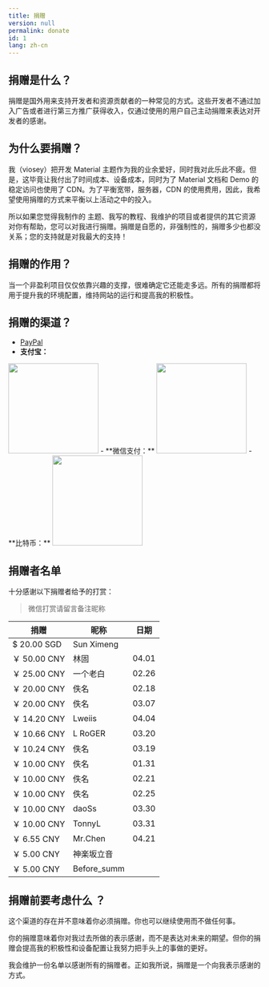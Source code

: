 ```yaml
---
title: 捐赠
version: null
permalink: donate
id: 1
lang: zh-cn
---
```

## 捐赠是什么？

捐赠是国外用来支持开发者和资源贡献者的一种常见的方式。这些开发者不通过加入广告或者进行第三方推广获得收入，仅通过使用的用户自己主动捐赠来表达对开发者的感谢。

## 为什么要捐赠？

我（viosey）把开发 Material 主题作为我的业余爱好，同时我对此乐此不疲。但是，这毕竟让我付出了时间成本、设备成本，同时为了 Material 文档和 Demo 的稳定访问也使用了 CDN。为了平衡宽带，服务器，CDN 的使用费用，因此，我希望使用捐赠的方式来平衡以上活动之中的投入。

所以如果您觉得我制作的 主题、我写的教程、我维护的项目或者提供的其它资源对你有帮助，您可以对我进行捐赠。捐赠是自愿的，非强制性的，捐赠多少也都没关系；您的支持就是对我最大的支持！

## 捐赠的作用？

当一个非盈利项目仅仅依靠兴趣的支撑，很难确定它还能走多远。所有的捐赠都将用于提升我的环境配置，维持网站的运行和提高我的积极性。 

## 捐赠的渠道？

- [PayPal](https://www.paypal.me/viosey)
- **支付宝：**
<img src="/images/donate/AliPayQR.png" width="180px" height="180px">
- **微信支付：**
<img src="/images/donate/WeChanQR.png" width="180px" height="180px">
- **比特币：**
<img src="/images/donate/BTCQR.png" width="180px" height="180px">

## 捐赠者名单

十分感谢以下捐赠者给予的打赏：
>微信打赏请留言备注昵称

| 捐赠 | 昵称 | 日期 |
| ---- | --- | ---- |
| $ 20.00 SGD | Sun Ximeng |
| ￥ 50.00 CNY | 林固 | 04.01 |
| ￥ 25.00 CNY | 一个老白 | 02.26 |
| ￥ 20.00 CNY | 佚名 | 02.18 |
| ￥ 20.00 CNY | 佚名 | 03.07 |
| ￥ 14.20 CNY | Lweiis | 04.04 |
| ￥ 10.66 CNY | L RoGER | 03.20 |
| ￥ 10.24 CNY | 佚名 | 03.19 |
| ￥ 10.00 CNY | 佚名 | 01.31 |
| ￥ 10.00 CNY | 佚名 | 02.21 |
| ￥ 10.00 CNY | 佚名 | 02.25 |
| ￥ 10.00 CNY | daoSs | 03.30 |
| ￥ 10.00 CNY | TonnyL | 03.31 |
| ￥ 6.55 CNY | Mr.Chen | 04.21 |
| ￥ 5.00 CNY | 神楽坂立音 |
| ￥ 5.00 CNY | Before_summ |

## 捐赠前要考虑什么 ？

这个渠道的存在并不意味着你必须捐赠。你也可以继续使用而不做任何事。

你的捐赠意味着你对我过去所做的表示感谢，而不是表达对未来的期望。但你的捐赠会提高我的积极性和设备配置让我努力把手头上的事做的更好。

我会维护一份名单以感谢所有的捐赠者。正如我所说，捐赠是一个向我表示感谢的方式。